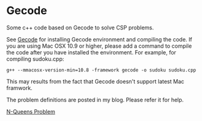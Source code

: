 Gecode
======

Some c++ code based on Gecode to solve CSP problems.

See [Gecode](http://www.gecode.org/) for installing Gecode environment and compiling the code. If you are using Mac OSX 10.9 or higher, please add a command to compile the code after you have installed the environment. For example, for compiling sudoku.cpp:

	g++ --mmacosx-version-min=10.8 -framework gecode -o sudoku sudoku.cpp
	
This may results from the fact that Gecode doesn't support latest Mac framwork.

The problem definitions are posted in my blog. Please refer it for help.

[N-Queens Problem](http://wangdaiwei.github.io/posts/2014/Feb/20/n-queens-problem-definition/)
